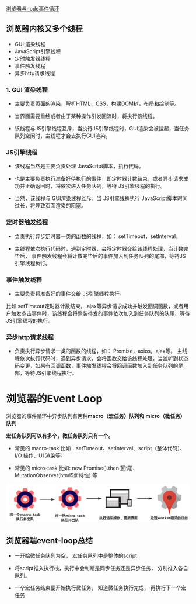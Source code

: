 [浏览器与node事件循环](https://juejin.im/post/5c337ae06fb9a049bc4cd218)
## 浏览器内核又多个线程

- GUI 渲染线程
- JavaScript引擎线程
- 定时触发器线程
- 事件触发线程
- 异步http请求线程

### 1. GUI 渲染线程
- 主要负责页面的渲染，解析HTML、CSS，构建DOM树，布局和绘制等。

- 当界面需要重绘或者由于某种操作引发回流时，将执行该线程。

- 该线程与JS引擎线程互斥，当执行JS引擎线程时，GUI渲染会被挂起，当任务队列空闲时，主线程才会去执行GUI渲染。

### JS引擎线程

- 该线程当然是主要负责处理 JavaScript脚本，执行代码。

- 也是主要负责执行准备好待执行的事件，即定时器计数结束，或者异步请求成功并正确返回时，将依次进入任务队列，等待 JS引擎线程的执行。

- 当然，该线程与 GUI渲染线程互斥，当 JS引擎线程执行 JavaScript脚本时间过长，将导致页面渲染的阻塞。

### 定时器触发线程

- 负责执行异步定时器一类的函数的线程，如： setTimeout，setInterval。

- 主线程依次执行代码时，遇到定时器，会将定时器交给该线程处理，当计数完毕后，
事件触发线程会将计数完毕后的事件加入到任务队列的尾部，等待JS引擎线程执行。

### 事件触发线程

- 主要负责将准备好的事件交给 JS引擎线程执行。

比如 setTimeout定时器计数结束， ajax等异步请求成功并触发回调函数，或者用户触发点击事件时，该线程会将整装待发的事件依次加入到任务队列的队尾，等待 JS引擎线程的执行。

### 异步http请求线程

- 负责执行异步请求一类的函数的线程，如： Promise，axios，ajax等。
主线程依次执行代码时，遇到异步请求，会将函数交给该线程处理，当监听到状态码变更，如果有回调函数，事件触发线程会将回调函数加入到任务队列的尾部，等待JS引擎线程执行。

# 浏览器的Event Loop

浏览器的事件循环中异步队列有两种**macro（宏任务）队列和 micro（微任务）队列**

**宏任务队列可以有多个，微任务队列只有一个。**

- 常见的 macro-task 比如：setTimeout、setInterval、script（整体代码）、 I/O 操作、UI 渲染等。

- 常见的 micro-task 比如: new Promise().then(回调)、MutationObserver(html5新特性) 等

![eventloop](./imgs/event-loop.png)


## 浏览器端event-loop总结
- 一开始微任务队列为空， 宏任务队列中是整体的script

- 将script推入执行栈，执行中会判断是同步任务还是异步任务， 分别推入各自队列。

- 一个宏任务结束便开始执行微任务， 知道微任务执行完成， 再执行下一个宏任务
